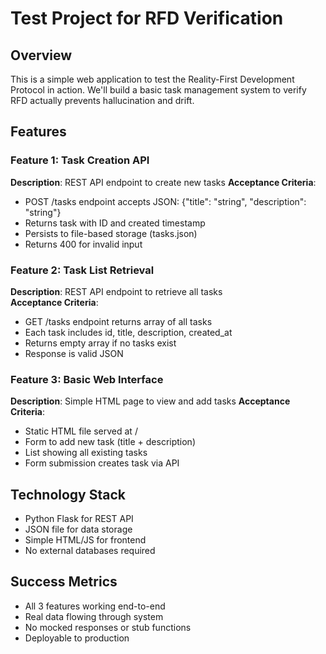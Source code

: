 # Test Project for RFD Verification

## Overview
This is a simple web application to test the Reality-First Development Protocol in action. We'll build a basic task management system to verify RFD actually prevents hallucination and drift.

## Features

### Feature 1: Task Creation API
**Description**: REST API endpoint to create new tasks
**Acceptance Criteria**:
- POST /tasks endpoint accepts JSON: {"title": "string", "description": "string"}
- Returns task with ID and created timestamp
- Persists to file-based storage (tasks.json)
- Returns 400 for invalid input

### Feature 2: Task List Retrieval
**Description**: REST API endpoint to retrieve all tasks  
**Acceptance Criteria**:
- GET /tasks endpoint returns array of all tasks
- Each task includes id, title, description, created_at
- Returns empty array if no tasks exist
- Response is valid JSON

### Feature 3: Basic Web Interface
**Description**: Simple HTML page to view and add tasks
**Acceptance Criteria**:
- Static HTML file served at /
- Form to add new task (title + description)
- List showing all existing tasks
- Form submission creates task via API

## Technology Stack
- Python Flask for REST API
- JSON file for data storage
- Simple HTML/JS for frontend
- No external databases required

## Success Metrics
- All 3 features working end-to-end
- Real data flowing through system
- No mocked responses or stub functions
- Deployable to production